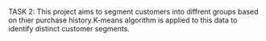 TASK 2:
This project aims to segment customers into diffrent groups based on thier purchase history.K-means algorithm is applied to this data to identify distinct customer segments.
